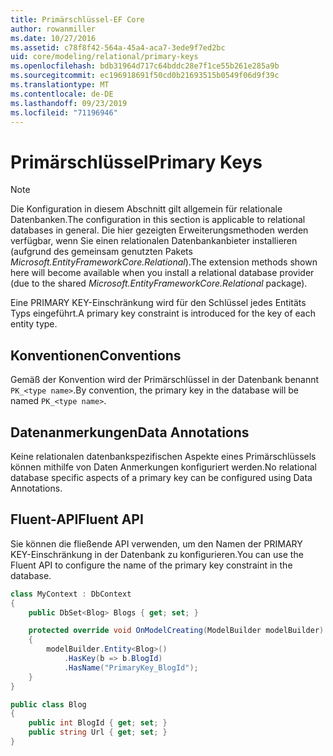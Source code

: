```yaml
---
title: Primärschlüssel-EF Core
author: rowanmiller
ms.date: 10/27/2016
ms.assetid: c78f8f42-564a-45a4-aca7-3ede9f7ed2bc
uid: core/modeling/relational/primary-keys
ms.openlocfilehash: bdb31964d717c64bddc28e7f1ce55b261e285a9b
ms.sourcegitcommit: ec196918691f50cd0b21693515b0549f06d9f39c
ms.translationtype: MT
ms.contentlocale: de-DE
ms.lasthandoff: 09/23/2019
ms.locfileid: "71196946"
---
```

# <a name="primary-keys"></a><span data-ttu-id="617e9-102">Primärschlüssel</span><span class="sxs-lookup"><span data-stu-id="617e9-102">Primary Keys</span></span>

> [!NOTE]  
> <span data-ttu-id="617e9-103">Die Konfiguration in diesem Abschnitt gilt allgemein für relationale Datenbanken.</span><span class="sxs-lookup"><span data-stu-id="617e9-103">The configuration in this section is applicable to relational databases in general.</span></span> <span data-ttu-id="617e9-104">Die hier gezeigten Erweiterungsmethoden werden verfügbar, wenn Sie einen relationalen Datenbankanbieter installieren (aufgrund des gemeinsam genutzten Pakets *Microsoft.EntityFrameworkCore.Relational*).</span><span class="sxs-lookup"><span data-stu-id="617e9-104">The extension methods shown here will become available when you install a relational database provider (due to the shared *Microsoft.EntityFrameworkCore.Relational* package).</span></span>

<span data-ttu-id="617e9-105">Eine PRIMARY KEY-Einschränkung wird für den Schlüssel jedes Entitäts Typs eingeführt.</span><span class="sxs-lookup"><span data-stu-id="617e9-105">A primary key constraint is introduced for the key of each entity type.</span></span>

## <a name="conventions"></a><span data-ttu-id="617e9-106">Konventionen</span><span class="sxs-lookup"><span data-stu-id="617e9-106">Conventions</span></span>

<span data-ttu-id="617e9-107">Gemäß der Konvention wird der Primärschlüssel in der Datenbank benannt `PK_<type name>`.</span><span class="sxs-lookup"><span data-stu-id="617e9-107">By convention, the primary key in the database will be named `PK_<type name>`.</span></span>

## <a name="data-annotations"></a><span data-ttu-id="617e9-108">Datenanmerkungen</span><span class="sxs-lookup"><span data-stu-id="617e9-108">Data Annotations</span></span>

<span data-ttu-id="617e9-109">Keine relationalen datenbankspezifischen Aspekte eines Primärschlüssels können mithilfe von Daten Anmerkungen konfiguriert werden.</span><span class="sxs-lookup"><span data-stu-id="617e9-109">No relational database specific aspects of a primary key can be configured using Data Annotations.</span></span>

## <a name="fluent-api"></a><span data-ttu-id="617e9-110">Fluent-API</span><span class="sxs-lookup"><span data-stu-id="617e9-110">Fluent API</span></span>

<span data-ttu-id="617e9-111">Sie können die fließende API verwenden, um den Namen der PRIMARY KEY-Einschränkung in der Datenbank zu konfigurieren.</span><span class="sxs-lookup"><span data-stu-id="617e9-111">You can use the Fluent API to configure the name of the primary key constraint in the database.</span></span>

<!-- [!code-csharp[Main](samples/core/relational/Modeling/FluentAPI/Relational/KeyName.cs?highlight=9)] -->
``` csharp
class MyContext : DbContext
{
    public DbSet<Blog> Blogs { get; set; }

    protected override void OnModelCreating(ModelBuilder modelBuilder)
    {
        modelBuilder.Entity<Blog>()
            .HasKey(b => b.BlogId)
            .HasName("PrimaryKey_BlogId");
    }
}

public class Blog
{
    public int BlogId { get; set; }
    public string Url { get; set; }
}
```
